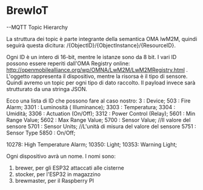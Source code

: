 # BrewIoT

--MQTT Topic Hierarchy

La struttura dei topic è parte integrante della semantica OMA lwM2M, quindi seguirà questa dicitura:
/{ObjectID}/{ObjectInstance}/{ResourceID}.

Ogni ID è un intero di 16-bit, mentre le istanze sono da 8 bit. I vari ID possono essere reperiti dall'OMA Registry online:
http://openmobilealliance.org/wp/OMNA/LwM2M/LwM2MRegistry.html .
L'oggetto rappresenta il dispositivo, mentre la risorsa è il tipo di sensore. Quindi avremo un topic per ogni tipo di dato raccolto.
Il payload invece sarà strutturato da una stringa JSON.

Ecco una lista di ID che possono fare al caso nostro:
3    : Device;
503  : Fire Alarm;
3301 : Luminosità ( Illuminance);
3303 : Temperatura;
3304 : Umidità;
3306 : Actuation (On/Off);
3312 : Power Control (Relay);
5601 : Min Range Value;
5602 : Max Range Value;
5700 : Sensor Value; //Il valore del sensore
5701 : Sensor Units; //L'unità di misura del valore del sensore
5751 : Sensor Type
5850 : On/Off;

10278: High Temperature Alarm;
10350: Light;
10353: Warning Light;

Ogni dispositivo avrà un nome. I nomi sono:
  1) brewer, per gli ESP32 attaccati alle cisterne
  2) stocker, per l'ESP32 in magazzino
  3) brewmaster, per il Raspberry PI

